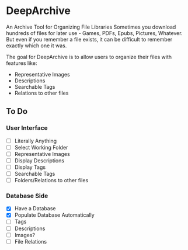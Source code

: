 # DeepArchive
An Archive Tool for Organizing File Libraries
Sometimes you download hundreds of files for later use - Games, PDFs, Epubs, Pictures, Whatever.
But even if you remember a file exists, it can be difficult to remember exactly which one it was.

The goal for DeepArchive is to allow users to organize their files with features like:
* Representative Images
* Descriptions
* Searchable Tags
* Relations to other files

## To Do

### User Interface
- [ ] Literally Anything
- [ ] Select Working Folder
- [ ] Representative Images
- [ ] Display Descriptions
- [ ] Display Tags
- [ ] Searchable Tags
- [ ] Folders/Relations to other files

### Database Side
- [X] Have a Database
- [X] Populate Database Automatically
- [ ] Tags
- [ ] Descriptions
- [ ] Images?
- [ ] File Relations
